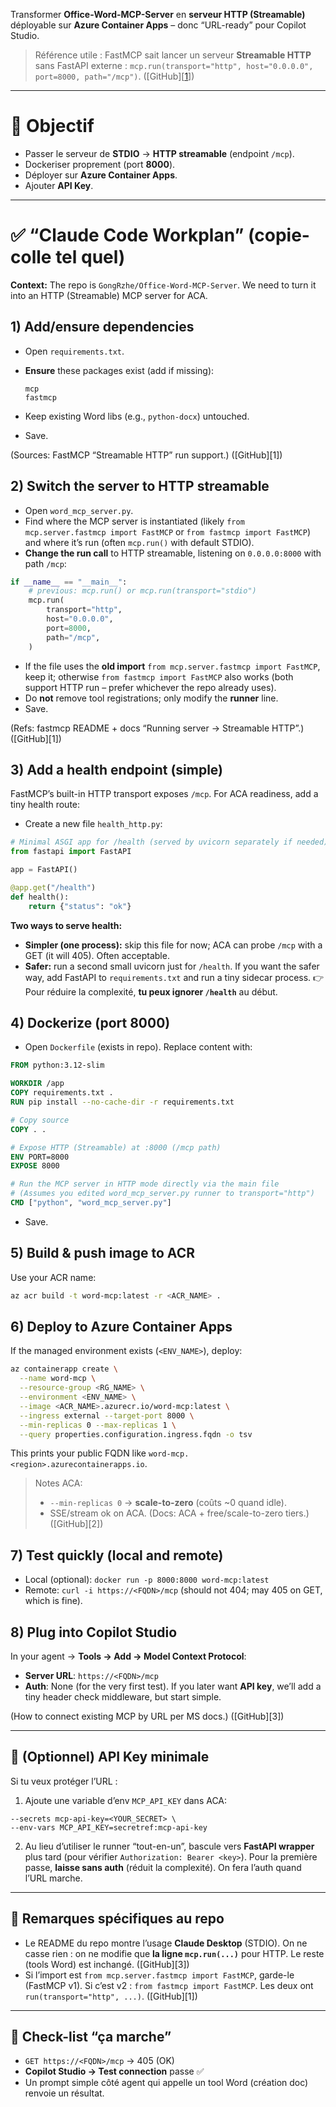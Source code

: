 Transformer **Office-Word-MCP-Server** en **serveur HTTP (Streamable)** déployable sur **Azure Container Apps** – donc “URL-ready” pour Copilot Studio.

> Référence utile : FastMCP sait lancer un serveur **Streamable HTTP** sans FastAPI externe :
> `mcp.run(transport="http", host="0.0.0.0", port=8000, path="/mcp")`. ([GitHub][[1](https://github.com/jlowin/fastmcp?utm_source=chatgpt.com)])

---

# 🎯 Objectif

* Passer le serveur de **STDIO** → **HTTP streamable** (endpoint `/mcp`).
* Dockeriser proprement (port **8000**).
* Déployer sur **Azure Container Apps**.
* Ajouter **API Key**.

---

# ✅ “Claude Code Workplan” (copie-colle tel quel)

**Context:** The repo is `GongRzhe/Office-Word-MCP-Server`. We need to turn it into an HTTP (Streamable) MCP server for ACA.

## 1) Add/ensure dependencies

* Open `requirements.txt`.
* **Ensure** these packages exist (add if missing):

  ```
  mcp
  fastmcp
  ```
* Keep existing Word libs (e.g., `python-docx`) untouched.
* Save.

(Sources: FastMCP “Streamable HTTP” run support.) ([GitHub][1])

## 2) Switch the server to HTTP streamable

* Open `word_mcp_server.py`.
* Find where the MCP server is instantiated (likely `from mcp.server.fastmcp import FastMCP` or `from fastmcp import FastMCP`) and where it’s run (often `mcp.run()` with default STDIO).
* **Change the run call** to HTTP streamable, listening on `0.0.0.0:8000` with path `/mcp`:

```python
if __name__ == "__main__":
    # previous: mcp.run() or mcp.run(transport="stdio")
    mcp.run(
        transport="http",
        host="0.0.0.0",
        port=8000,
        path="/mcp",
    )
```

* If the file uses the **old import** `from mcp.server.fastmcp import FastMCP`, keep it; otherwise `from fastmcp import FastMCP` also works (both support HTTP run – prefer whichever the repo already uses).
* Do **not** remove tool registrations; only modify the **runner** line.
* Save.

(Refs: fastmcp README + docs “Running server → Streamable HTTP”.) ([GitHub][1])

## 3) Add a health endpoint (simple)

FastMCP’s built-in HTTP transport exposes `/mcp`. For ACA readiness, add a tiny health route:

* Create a new file `health_http.py`:

```python
# Minimal ASGI app for /health (served by uvicorn separately if needed)
from fastapi import FastAPI

app = FastAPI()

@app.get("/health")
def health():
    return {"status": "ok"}
```

**Two ways to serve health:**

* **Simpler (one process):** skip this file for now; ACA can probe `/mcp` with a GET (it will 405). Often acceptable.
* **Safer:** run a second small uvicorn just for `/health`. If you want the safer way, add FastAPI to `requirements.txt` and run a tiny sidecar process.
  👉 Pour réduire la complexité, **tu peux ignorer `/health`** au début.

## 4) Dockerize (port 8000)

* Open `Dockerfile` (exists in repo). Replace content with:

```dockerfile
FROM python:3.12-slim

WORKDIR /app
COPY requirements.txt .
RUN pip install --no-cache-dir -r requirements.txt

# Copy source
COPY . .

# Expose HTTP (Streamable) at :8000 (/mcp path)
ENV PORT=8000
EXPOSE 8000

# Run the MCP server in HTTP mode directly via the main file
# (Assumes you edited word_mcp_server.py runner to transport="http")
CMD ["python", "word_mcp_server.py"]
```

* Save.

## 5) Build & push image to ACR

Use your ACR name:

```bash
az acr build -t word-mcp:latest -r <ACR_NAME> .
```

## 6) Deploy to Azure Container Apps

If the managed environment exists (`<ENV_NAME>`), deploy:

```bash
az containerapp create \
  --name word-mcp \
  --resource-group <RG_NAME> \
  --environment <ENV_NAME> \
  --image <ACR_NAME>.azurecr.io/word-mcp:latest \
  --ingress external --target-port 8000 \
  --min-replicas 0 --max-replicas 1 \
  --query properties.configuration.ingress.fqdn -o tsv
```

This prints your public FQDN like `word-mcp.<region>.azurecontainerapps.io`.

> Notes ACA:
>
> * `--min-replicas 0` → **scale-to-zero** (coûts \~0 quand idle).
> * SSE/stream ok on ACA.
>   (Docs: ACA + free/scale-to-zero tiers.) ([GitHub][2])

## 7) Test quickly (local and remote)

* Local (optional): `docker run -p 8000:8000 word-mcp:latest`
* Remote: `curl -i https://<FQDN>/mcp` (should not 404; may 405 on GET, which is fine).

## 8) Plug into Copilot Studio

In your agent → **Tools → Add → Model Context Protocol**:

* **Server URL**: `https://<FQDN>/mcp`
* **Auth**: None (for the very first test).
  If you later want **API key**, we’ll add a tiny header check middleware, but start simple.

(How to connect existing MCP by URL per MS docs.) ([GitHub][3])

---

## 🔐 (Optionnel) API Key minimale

Si tu veux protéger l’URL :

1. Ajoute une variable d’env `MCP_API_KEY` dans ACA:

```
--secrets mcp-api-key=<YOUR_SECRET> \
--env-vars MCP_API_KEY=secretref:mcp-api-key
```

2. Au lieu d’utiliser le runner “tout-en-un”, bascule vers **FastAPI wrapper** plus tard (pour vérifier `Authorization: Bearer <key>`).
   Pour la première passe, **laisse sans auth** (réduit la complexité). On fera l’auth quand l’URL marche.

---

## 📎 Remarques spécifiques au repo

* Le README du repo montre l’usage **Claude Desktop** (STDIO). On ne casse rien : on ne modifie que **la ligne `mcp.run(...)`** pour HTTP. Le reste (tools Word) est inchangé. ([GitHub][3])
* Si l’import est `from mcp.server.fastmcp import FastMCP`, garde-le (FastMCP v1). Si c’est v2 : `from fastmcp import FastMCP`. Les deux ont `run(transport="http", ...)`. ([GitHub][1])

---

## 🧪 Check-list “ça marche”

* `GET https://<FQDN>/mcp` → 405 (OK)
* **Copilot Studio → Test connection** passe ✅
* Un prompt simple côté agent qui appelle un tool Word (création doc) renvoie un résultat.

